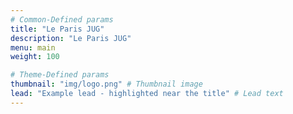 ```yaml
---
# Common-Defined params
title: "Le Paris JUG"
description: "Le Paris JUG"
menu: main
weight: 100

# Theme-Defined params
thumbnail: "img/logo.png" # Thumbnail image
lead: "Example lead - highlighted near the title" # Lead text
---
```

